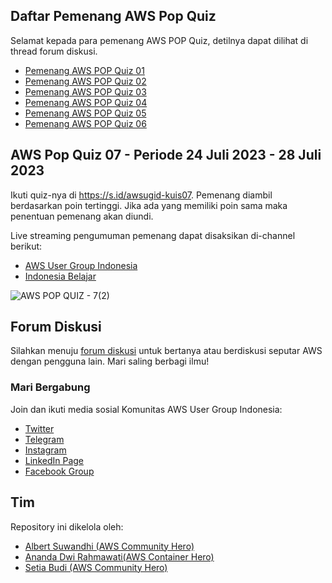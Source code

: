## Daftar Pemenang AWS Pop Quiz

Selamat kepada para pemenang AWS POP Quiz, detilnya dapat dilihat di thread forum diskusi.

- [Pemenang AWS POP Quiz 01](https://github.com/awsugid/forum/discussions/9)
- [Pemenang AWS POP Quiz 02](https://github.com/awsugid/forum/discussions/11)
- [Pemenang AWS POP Quiz 03](https://github.com/awsugid/forum/discussions/12)
- [Pemenang AWS POP Quiz 04](https://github.com/awsugid/forum/discussions/14)
- [Pemenang AWS POP Quiz 05](https://github.com/awsugid/forum/discussions/15)
- [Pemenang AWS POP Quiz 06](https://github.com/awsugid/forum/discussions/17)

## AWS Pop Quiz 07 - Periode 24 Juli 2023 - 28 Juli 2023

Ikuti quiz-nya di https://s.id/awsugid-kuis07. Pemenang diambil berdasarkan poin tertinggi. Jika ada yang memiliki poin sama maka penentuan pemenang akan diundi.

Live streaming pengumuman pemenang dapat disaksikan di-channel berikut:

- [AWS User Group Indonesia](https://www.youtube.com/@awsusergroupindonesia9881/streams)
- [Indonesia Belajar](https://www.youtube.com/@belajaridn/streams)


![AWS POP QUIZ - 7(2)](https://github.com/awsugid/.github/assets/26140300/d9924a4c-a935-4192-a14f-5cec4633a7c4)


## Forum Diskusi

Silahkan menuju [forum diskusi](https://github.com/awsugid/forum/discussions) untuk bertanya atau berdiskusi seputar AWS dengan pengguna lain. Mari saling berbagi ilmu!

### Mari Bergabung

Join dan ikuti media sosial Komunitas AWS User Group Indonesia:
- [Twitter](https://twitter.com/AWSUserGroupID/)
- [Telegram](https://t.me/AWSUserGroupID)
- [Instagram](https://instagram.com/awsugid)
- [LinkedIn Page](https://www.linkedin.com/company/awsugid)
- [Facebook Group](https://web.facebook.com/groups/awsindonesia)

## Tim

Repository ini dikelola oleh:

- [Albert Suwandhi (AWS Community Hero)](https://www.linkedin.com/in/albertsuwandhi/)
- [Ananda Dwi Rahmawati(AWS Container Hero)](https://www.linkedin.com/in/anandadwir/)
- [Setia Budi (AWS Community Hero)](https://www.linkedin.com/in/boedybios/)
